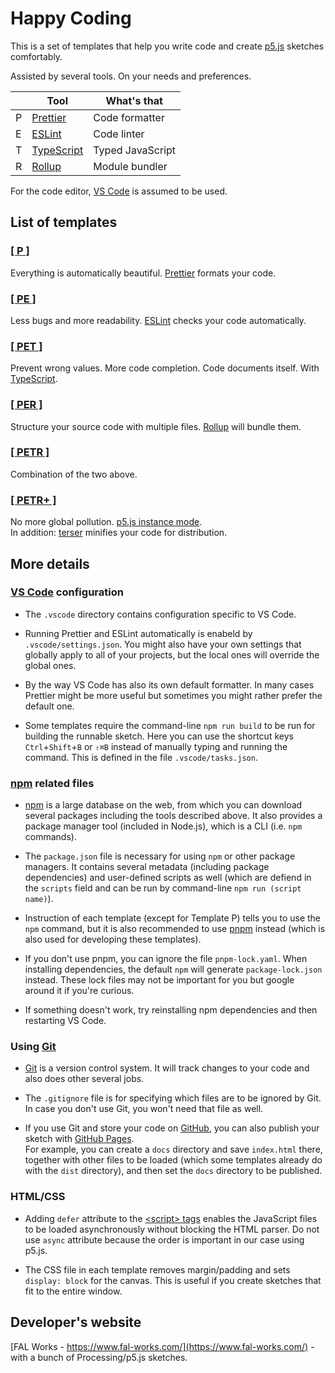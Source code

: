 # Happy Coding

This is a set of templates that help you write code and create [p5.js](https://p5js.org/) sketches comfortably.

Assisted by several tools. On your needs and preferences.

||Tool|What's that|
|-|-|-|
|P|[Prettier](https://prettier.io/)|Code formatter|
|E|[ESLint](https://eslint.org/)|Code linter|
|T|[TypeScript](https://www.typescriptlang.org/)|Typed JavaScript|
|R|[Rollup](https://rollupjs.org/)|Module bundler|

For the code editor, [VS Code](https://code.visualstudio.com/) is assumed to be used.


## List of templates

### [[ P ]](https://github.com/fal-works/p5js-template-p)

Everything is automatically beautiful. [Prettier](https://prettier.io/) formats your code.

### [[ PE ]](https://github.com/fal-works/p5js-template-pe)

Less bugs and more readability. [ESLint](https://eslint.org/) checks your code automatically.

### [[ PET ]](https://github.com/fal-works/p5js-template-pet)

Prevent wrong values. More code completion. Code documents itself. With [TypeScript](https://www.typescriptlang.org/).

### [[ PER ]](https://github.com/fal-works/p5js-template-per)

Structure your source code with multiple files. [Rollup](https://rollupjs.org/) will bundle them.

### [[ PETR ]](https://github.com/fal-works/p5js-template-petr)

Combination of the two above.

### [[ PETR+ ]](https://github.com/fal-works/p5js-template-petr-plus)

No more global pollution. [p5.js instance mode](https://github.com/processing/p5.js/wiki/Global-and-instance-mode).  
In addition: [terser](https://terser.org/) minifies your code for distribution.


## More details

### [VS Code](https://code.visualstudio.com/) configuration

- The `.vscode` directory contains configuration specific to VS Code.

- Running Prettier and ESLint automatically is enabeld by `.vscode/settings.json`. You might also have your own settings that globally apply to all of your projects, but the local ones will override the global ones.

- By the way VS Code has also its own default formatter. In many cases Prettier might be more useful but sometimes you might rather prefer the default one.

- Some templates require the command-line `npm run build` to be run for building the runnable sketch. Here you can use the shortcut keys `Ctrl`+`Shift`+`B` or `⇧⌘B` instead of manually typing and running the command. This is defined in the file `.vscode/tasks.json`.

### [npm](https://docs.npmjs.com/) related files

- [npm](https://docs.npmjs.com/) is a large database on the web, from which you can download several packages including the tools described above. It also provides a package manager tool (included in Node.js), which is a CLI (i.e. `npm` commands).

- The `package.json` file is necessary for using `npm` or other package managers. It contains several metadata (including package dependencies) and user-defined scripts as well (which are defiend in the `scripts` field and can be run by command-line `npm run (script name)`).

- Instruction of each template (except for Template P) tells you to use the `npm` command, but it is also recommended to use [pnpm](https://pnpm.js.org/) instead (which is also used for developing these templates).

- If you don't use pnpm, you can ignore the file `pnpm-lock.yaml`. When installing dependencies, the default `npm` will generate `package-lock.json` instead. These lock files may not be important for you but google around it if you're curious.

- If something doesn't work, try reinstalling npm dependencies and then restarting VS Code.

### Using [Git](https://git-scm.com/)

- [Git](https://git-scm.com/) is a version control system. It will track changes to your code and also does other several jobs.

- The `.gitignore` file is for specifying which files are to be ignored by Git. In case you don't use Git, you won't need that file as well.

- If you use Git and store your code on [GitHub](https://github.co.jp/), you can also publish your sketch with [GitHub Pages](https://docs.github.com/en/free-pro-team@latest/github/working-with-github-pages).  
For example, you can create a `docs` directory and save `index.html` there, together with other files to be loaded (which some templates already do with the `dist` directory), and then set the `docs` directory to be published.

### HTML/CSS

- Adding `defer` attribute to the [\<script\> tags](https://developer.mozilla.org/en-US/docs/Web/HTML/Element/script) enables the JavaScript files to be loaded asynchronously without blocking the HTML parser. Do not use `async` attribute because the order is important in our case using p5.js.

- The CSS file in each template removes margin/padding and sets `display: block` for the canvas. This is useful if you create sketches that fit to the entire window.


## Developer's website

[FAL Works - https://www.fal-works.com/](https://www.fal-works.com/) - with a bunch of Processing/p5.js sketches.
